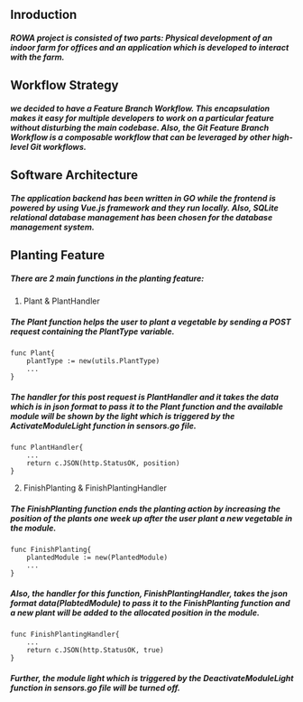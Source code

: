 ## Inroduction

##### ROWA project is consisted of two parts: Physical development of an indoor farm for offices and an application which is developed to interact with the farm. 

## Workflow Strategy

##### we decided to have a Feature Branch Workflow. This encapsulation makes it easy for multiple developers to work on a particular feature without disturbing the main codebase. Also, the Git Feature Branch Workflow is a composable workflow that can be leveraged by other high-level Git workflows.

## Software Architecture 

##### The application backend has been written in GO while the frontend is powered by using Vue.js framework and they run locally. Also, SQLite relational database management has been chosen for the database management system.

## Planting Feature
##### There are 2 main functions in the planting feature: 
1. Plant & PlantHandler
##### The Plant function helps the user to plant a vegetable by sending a POST request containing the PlantType variable.
``` 
func Plant{
    plantType := new(utils.PlantType)
    ...
} 
``` 
##### The handler for this post request is PlantHandler and it takes the data which is in json format to pass it to the Plant function and the available module will be shown by the light which is triggered by the ActivateModuleLight function in sensors.go file.
``` 
func PlantHandler{
    ...
    return c.JSON(http.StatusOK, position)
}
```
 2. FinishPlanting & FinishPlantingHandler
##### The FinishPlanting function ends the planting action by increasing the position of the plants one week up after the user plant a new vegetable in the module. 
``` 
func FinishPlanting{
    plantedModule := new(PlantedModule)
    ...
}
```
##### Also, the handler for this function, FinishPlantingHandler, takes the json format data(PlabtedModule) to pass it to the FinishPlanting function and a new plant will be added to the allocated position in the module. 
``` 
func FinishPlantingHandler{
    ...
    return c.JSON(http.StatusOK, true)
}
```
##### Further, the module light which is triggered by the DeactivateModuleLight function in sensors.go file will be turned off.






